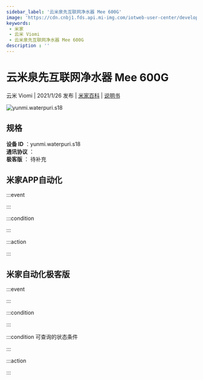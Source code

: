 ```yaml
---
sidebar_label: '云米泉先互联网净水器 Mee 600G'
image: 'https://cdn.cnbj1.fds.api.mi-img.com/iotweb-user-center/developer_1679047840285IaPx8JOZ.png?GalaxyAccessKeyId=AKVGLQWBOVIRQ3XLEW&Expires=9223372036854775807&Signature=jPT7oq+0LmwoiHsYU8BLHOMcaDY='
keywords: 
 - 米家
 - 云米 Viomi
 - 云米泉先互联网净水器 Mee 600G
description : ''
---
```

# 云米泉先互联网净水器 Mee 600G

云米 Viomi | 2021/1/26 发布 | [米家百科](https://home.mi.com/webapp/content/baike/product/index.html?model=yunmi.waterpuri.s18) | [说明书](https://home.mi.com/views/introduction.html?model=yunmi.waterpuri.s18&region=cn)

![yunmi.waterpuri.s18](https://cdn.cnbj1.fds.api.mi-img.com/iotweb-user-center/developer_1679047840285IaPx8JOZ.png?GalaxyAccessKeyId=AKVGLQWBOVIRQ3XLEW&Expires=9223372036854775807&Signature=jPT7oq+0LmwoiHsYU8BLHOMcaDY=)

## 规格  
> 
**设备 ID** ：yunmi.waterpuri.s18  
**通讯协议** ：  
**极客版**  ： 待补充 


## 米家APP自动化  

:::event  

:::

:::condition  

:::

:::action   

:::

## 米家自动化极客版  

:::event  

:::

:::condition  

:::

:::condition 可查询的状态条件  

:::

:::action  

:::

        
